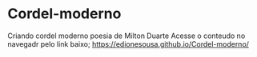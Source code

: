 # Cordel-moderno
 Criando cordel moderno poesia de Milton Duarte
 Acesse o conteudo no navegadr pelo link baixo;
 https://edionesousa.github.io/Cordel-moderno/
